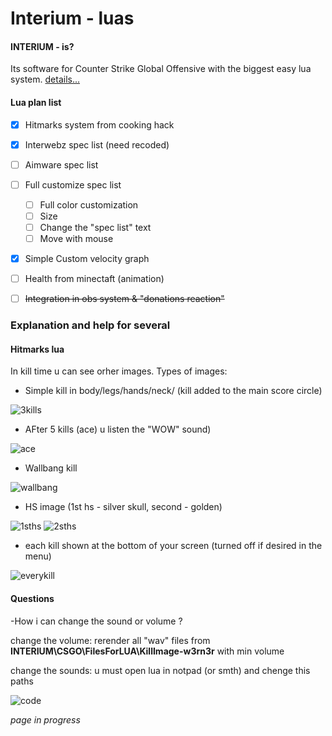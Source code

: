 # Interium - luas

#### INTERIUM - is?
Its software for Counter Strike Global Offensive with the biggest easy lua system. 
[details...](https://github.com/N1ceL/Interium_LUA_API)

#### Lua plan list
- [X] Hitmarks system from cooking hack
- [X] Interwebz spec list (need recoded)
- [ ] Aimware spec list
- [ ] Full customize spec list
    - [ ] Full color customization
    - [ ] Size
    - [ ] Change the "spec list" text
    - [ ] Move with mouse
- [X] Simple Custom velocity graph
- [ ] Health from minectaft (animation) 
- [ ] ~~Integration in obs system & "donations reaction"~~ 


### Explanation and help for several 

#### Hitmarks lua
In kill time u can see orher images. 
Types of images:
- Simple kill in body/legs/hands/neck/ (kill added to the main score circle)

 ![3kills](https://i.imgur.com/036q0Pa.png "heh")
- AFter 5 kills (ace) u listen the "WOW" sound)

 ![ace](https://i.imgur.com/C9zEFaX.png "heh")
- Wallbang kill

 ![wallbang](https://i.imgur.com/OCIAlA3.png "heh")
- HS image (1st hs - silver skull, second - golden)

 ![1sths](https://i.imgur.com/Twj9eGO.png "heh")
 ![2sths](https://i.imgur.com/kxS7xgi.png "heh")
- each kill shown at the bottom of your screen (turned off if desired in the menu)

 ![everykill](https://i.imgur.com/3OpYkeh.png "heh")
 
#### Questions 
-How i can change the sound or volume ?

change the volume: rerender all "wav" files from **INTERIUM\\CSGO\\FilesForLUA\\KillImage-w3rn3r** with min volume

change the sounds: u must open lua in notpad (or smth) and chenge this paths

![code](https://i.imgur.com/qrpWCFk.png "heh")


*page in progress*

